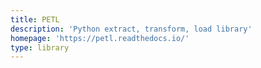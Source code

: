 ```yaml
---
title: PETL
description: 'Python extract, transform, load library'
homepage: 'https://petl.readthedocs.io/'
type: library
---
```

